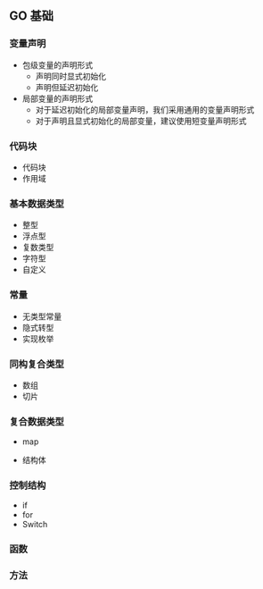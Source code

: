 ## GO 基础

### 变量声明

* 包级变量的声明形式
  + 声明同时显式初始化
  + 声明但延迟初始化
* 局部变量的声明形式
  + 对于延迟初始化的局部变量声明，我们采用通用的变量声明形式
  + 对于声明且显式初始化的局部变量，建议使用短变量声明形式

### 代码块

* 代码块
* 作用域

### 基本数据类型

* 整型
* 浮点型
* 复数类型
* 字符型
* 自定义

### 常量

* 无类型常量
* 隐式转型
* 实现枚举

### 同构复合类型

* 数组
* 切片

### 复合数据类型

* map

* 结构体

  

### 控制结构



* if
* for
* Switch

### 函数



### 方法




